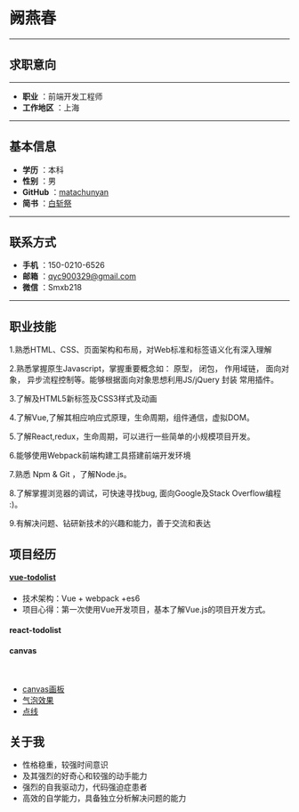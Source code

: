 # 阙燕春
-------------------

## 求职意向
-------------------


 
- **职业** ：前端开发工程师
- **工作地区** ：上海


-------------------



## 基本信息

- **学历** ：本科
- **性别** ：男
- **GitHub** ：[matachunyan](https://github.com/matachunyan)
-  **简书** ：[白斩祭](http://www.jianshu.com/u/dbd7d3dea095)
 
-------------------

## 联系方式
- **手机** ：150-0210-6526
- **邮箱** ：qyc900329@gmail.com
- **微信** ：Smxb218

 -------------------
## 职业技能
1.熟悉HTML、CSS、页面架构和布局，对Web标准和标签语义化有深入理解

2.熟悉掌握原生Javascript，掌握重要概念如： 原型， 闭包， 作用域链， 面向对象， 异步流程控制等。能够根据面向对象思想利用JS/jQuery 封装 常用插件。

3.了解及HTML5新标签及CSS3样式及动画

4.了解Vue,了解其相应响应式原理，生命周期，组件通信，虚拟DOM。

5.了解React,redux，生命周期，可以进行一些简单的小规模项目开发。

6.能够使用Webpack前端构建工具搭建前端开发环境

7.熟悉 Npm & Git ，了解Node.js。

8.了解掌握浏览器的调试，可快速寻找bug, 面向Google及Stack Overflow编程 :)。

9.有解决问题、钻研新技术的兴趣和能力，善于交流和表达

## 项目经历

#### [vue-todolist](https://matachunyan.github.io/vue/page)
- 技术架构：Vue + webpack +es6
- 项目心得：第一次使用Vue开发项目，基本了解Vue.js的项目开发方式。


#### react-todolist

#### canvas
     
- [canvas画板](https://matachunyan.github.io/canvas/canvas%E7%94%BB%E6%9D%BF)
     
- [气泡效果]( https://matachunyan.github.io/canvas/%E6%B0%94%E6%B3%A1)
     
- [点线](https://matachunyan.github.io/canvas/%E7%82%B9%E7%BA%BF%E6%95%88%E6%9E%9C)
    
     



## 关于我

* 性格稳重，较强时间意识
* 及其强烈的好奇心和较强的动手能力
* 强烈的自我驱动力，代码强迫症患者
* 高效的自学能力，具备独立分析解决问题的能力

